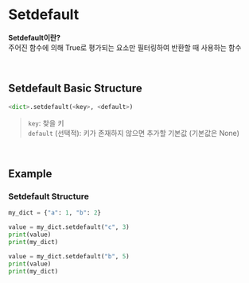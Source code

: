 # Setdefault
**Setdefault이란?** <br>
주어진 함수에 의해 True로 평가되는 요소만 필터링하여 반환할 때 사용하는 함수

<br>

## Setdefault Basic Structure
```python
<dict>.setdefault(<key>, <default>)
```
> `key`: 찾을 키 <br> `default` (선택적): 키가 존재하지 않으면 추가할 기본값 (기본값은 None)

<br>

## Example
### Setdefault Structure
```python
my_dict = {"a": 1, "b": 2}

value = my_dict.setdefault("c", 3)
print(value)
print(my_dict)

value = my_dict.setdefault("b", 5)
print(value)
print(my_dict)
```